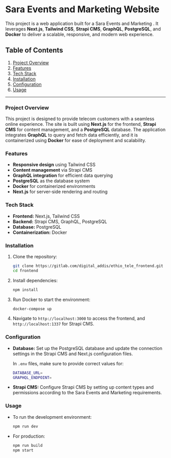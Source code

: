 # Sara Events and Marketing Website

This project is a web application built for a Sara Events and Marketing . It leverages **Next.js**, **Tailwind CSS**, **Strapi CMS**, **GraphQL**, **PostgreSQL**, and **Docker** to deliver a scalable, responsive, and modern web experience.

## Table of Contents

1. [Project Overview](#project-overview)
2. [Features](#features)
3. [Tech Stack](#tech-stack)
4. [Installation](#installation)
5. [Configuration](#configuration)
6. [Usage](#usage)
<!-- 7. [Deployment](#deployment) -->

---

### Project Overview

This project is designed to provide telecom customers with a seamless online experience. The site is built using **Next.js** for the frontend, **Strapi CMS** for content management, and a **PostgreSQL** database. The application integrates **GraphQL** to query and fetch data efficiently, and it is containerized using **Docker** for ease of deployment and scalability.

### Features

- **Responsive design** using Tailwind CSS
- **Content management** via Strapi CMS
- **GraphQL integration** for efficient data querying
- **PostgreSQL** as the database system
- **Docker** for containerized environments
- **Next.js** for server-side rendering and routing

### Tech Stack

- **Frontend:** Next.js, Tailwind CSS
- **Backend:** Strapi CMS, GraphQL, PostgreSQL
- **Database:** PostgreSQL
- **Containerization:** Docker

### Installation

1. Clone the repository:

   ```bash
   git clone https://gitlab.com/digital_addis/ethio_tele_frontend.git
   cd frontend
   ```

2. Install dependencies:

   ```bash
   npm install
   ```

3. Run Docker to start the environment:

   ```bash
   docker-compose up
   ```

4. Navigate to `http://localhost:3000` to access the frontend, and `http://localhost:1337` for Strapi CMS.

### Configuration

- **Database:**
  Set up the PostgreSQL database and update the connection settings in the Strapi CMS and Next.js configuration files.

  In `.env` files, make sure to provide correct values for:

  ```bash
  DATABASE_URL=
  GRAPHQL_ENDPOINT=
  ```

- **Strapi CMS:**
  Configure Strapi CMS by setting up content types and permissions according to the Sara Events and Marketing requirements.

### Usage

- To run the development environment:

  ```bash
  npm run dev
  ```

- For production:

  ```bash
  npm run build
  npm start
  ```

<!-- ### Deployment

This project can be deployed using Docker for consistency across different environments. The `docker-compose.yml` file is already set up to spin up all required services. -->

<!-- To deploy, make sure Docker is installed, and run:

```bash
docker-compose up --build
``` -->
